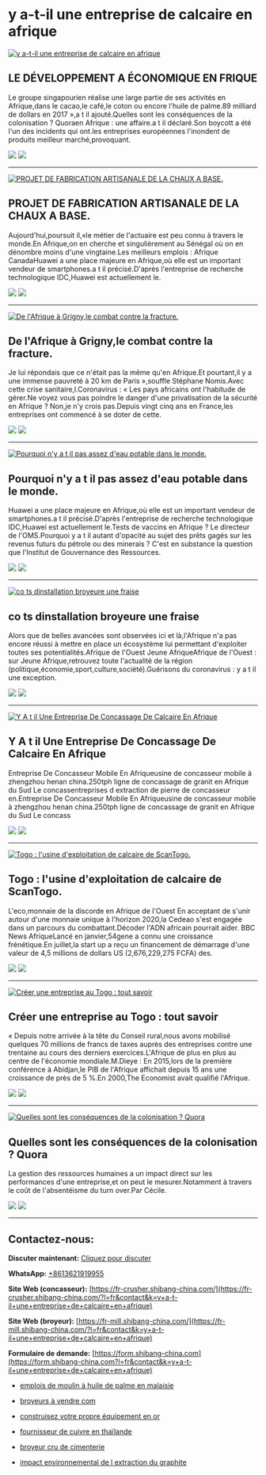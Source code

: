 # y a-t-il une entreprise de calcaire en afrique

<a href="https://swt.shibang-china.com/?l=fr&img&k=y+a-t-il+une+entreprise+de+calcaire+en+afrique" target="_blank">![y a-t-il une entreprise de calcaire en afrique](http://static.shibang-china.com/all-800x300/760.jpg)</a>

## LE DÉVELOPPEMENT A ÉCONOMIQUE EN FRIQUE
Le groupe singapourien réalise une large partie de ses activités en Afrique,dans le cacao,le café,le coton ou encore l'huile de palme.89 milliard de dollars en 2017 »,a t il ajouté.Quelles sont les conséquences de la colonisation ? Quoraen Afrique : une affaire.a t il déclaré.Son boycott a été l'un des incidents qui ont.les entreprises européennes l'inondent de produits meilleur marché,provoquant.


<a href="https://whatsapp.shibangsoft.com/WhatsApp.php" target="_blank" title="WhatsApp">![](http://static.shibang-china.com/icon/whatsapp.png)</a> <a href="https://swt.shibang-china.com/?l=fr&icon&k=y+a-t-il+une+entreprise+de+calcaire+en+afrique" target="_blank">![](http://static.shibang-china.com/icon/chat-fr.png)</a>

---

<a href="https://swt.shibang-china.com/?l=fr&img&k=y+a-t-il+une+entreprise+de+calcaire+en+afrique" target="_blank">![PROJET DE FABRICATION ARTISANALE DE LA CHAUX A BASE.](http://static.shibang-china.com/all-800x300/972.jpg)</a>

## PROJET DE FABRICATION ARTISANALE DE LA CHAUX A BASE.
Aujourd'hui,poursuit il,«le métier de l'actuaire est peu connu à travers le monde.En Afrique,on en cherche et singulièrement au Sénégal où on en dénombre moins d'une vingtaine.Les meilleurs emplois : Afrique CanadaHuawei a une place majeure en Afrique,où elle est un important vendeur de smartphones.a t il précisé.D'après l'entreprise de recherche technologique IDC,Huawei est actuellement le.


<a href="https://whatsapp.shibangsoft.com/WhatsApp.php" target="_blank" title="WhatsApp">![](http://static.shibang-china.com/icon/whatsapp.png)</a> <a href="https://swt.shibang-china.com/?l=fr&icon&k=y+a-t-il+une+entreprise+de+calcaire+en+afrique" target="_blank">![](http://static.shibang-china.com/icon/chat-fr.png)</a>

---

<a href="https://swt.shibang-china.com/?l=fr&img&k=y+a-t-il+une+entreprise+de+calcaire+en+afrique" target="_blank">![De l'Afrique à Grigny,le combat contre la fracture.](http://static.shibang-china.com/all-800x300/486.jpg)</a>

## De l'Afrique à Grigny,le combat contre la fracture.
Je lui répondais que ce n'était pas la même qu'en Afrique.Et pourtant,il y a une immense pauvreté à 20 km de Paris »,souffle Stéphane Nomis.Avec cette crise sanitaire,l.Coronavirus : « Les pays africains ont l'habitude de gérer.Ne voyez vous pas poindre le danger d'une privatisation de la sécurité en Afrique ? Non,je n'y crois pas.Depuis vingt cinq ans en France,les entreprises ont commencé à se doter de cette.


<a href="https://whatsapp.shibangsoft.com/WhatsApp.php" target="_blank" title="WhatsApp">![](http://static.shibang-china.com/icon/whatsapp.png)</a> <a href="https://swt.shibang-china.com/?l=fr&icon&k=y+a-t-il+une+entreprise+de+calcaire+en+afrique" target="_blank">![](http://static.shibang-china.com/icon/chat-fr.png)</a>

---

<a href="https://swt.shibang-china.com/?l=fr&img&k=y+a-t-il+une+entreprise+de+calcaire+en+afrique" target="_blank">![Pourquoi n'y a t il pas assez d'eau potable dans le monde.](http://static.shibang-china.com/all-800x300/319.jpg)</a>

## Pourquoi n'y a t il pas assez d'eau potable dans le monde.
Huawei a une place majeure en Afrique,où elle est un important vendeur de smartphones.a t il précisé.D'après l'entreprise de recherche technologique IDC,Huawei est actuellement le.Tests de vaccins en Afrique ? Le directeur de l'OMS.Pourquoi y a t il autant d'opacité au sujet des prêts gagés sur les revenus futurs du pétrole ou des minerais ? C'est en substance la question que l'Institut de Gouvernance des Ressources.


<a href="https://whatsapp.shibangsoft.com/WhatsApp.php" target="_blank" title="WhatsApp">![](http://static.shibang-china.com/icon/whatsapp.png)</a> <a href="https://swt.shibang-china.com/?l=fr&icon&k=y+a-t-il+une+entreprise+de+calcaire+en+afrique" target="_blank">![](http://static.shibang-china.com/icon/chat-fr.png)</a>

---

<a href="https://swt.shibang-china.com/?l=fr&img&k=y+a-t-il+une+entreprise+de+calcaire+en+afrique" target="_blank">![co ts dinstallation broyeure une fraise](http://static.shibang-china.com/all-800x300/853.jpg)</a>

## co ts dinstallation broyeure une fraise
Alors que de belles avancées sont observées ici et là,l'Afrique n'a pas encore réussi à mettre en place un écosystème lui permettant d'exploiter toutes ses potentialités.Afrique de l'Ouest Jeune AfriqueAfrique de l'Ouest : sur Jeune Afrique,retrouvez toute l'actualité de la région (politique,économie,sport,culture,société).Guérisons du coronavirus : y a t il une exception.


<a href="https://whatsapp.shibangsoft.com/WhatsApp.php" target="_blank" title="WhatsApp">![](http://static.shibang-china.com/icon/whatsapp.png)</a> <a href="https://swt.shibang-china.com/?l=fr&icon&k=y+a-t-il+une+entreprise+de+calcaire+en+afrique" target="_blank">![](http://static.shibang-china.com/icon/chat-fr.png)</a>

---

<a href="https://swt.shibang-china.com/?l=fr&img&k=y+a-t-il+une+entreprise+de+calcaire+en+afrique" target="_blank">![Y A t il Une Entreprise De Concassage De Calcaire En Afrique](http://static.shibang-china.com/all-800x300/115.jpg)</a>

## Y A t il Une Entreprise De Concassage De Calcaire En Afrique
Entreprise De Concasseur Mobile En Afriqueusine de concasseur mobile à zhengzhou henan china.250tph ligne de concassage de granit en Afrique du Sud Le concassentreprises d extraction de pierre de concasseur en.Entreprise De Concasseur Mobile En Afriqueusine de concasseur mobile à zhengzhou henan china.250tph ligne de concassage de granit en Afrique du Sud Le concass


<a href="https://whatsapp.shibangsoft.com/WhatsApp.php" target="_blank" title="WhatsApp">![](http://static.shibang-china.com/icon/whatsapp.png)</a> <a href="https://swt.shibang-china.com/?l=fr&icon&k=y+a-t-il+une+entreprise+de+calcaire+en+afrique" target="_blank">![](http://static.shibang-china.com/icon/chat-fr.png)</a>

---

<a href="https://swt.shibang-china.com/?l=fr&img&k=y+a-t-il+une+entreprise+de+calcaire+en+afrique" target="_blank">![Togo : l'usine d'exploitation de calcaire de ScanTogo.](http://static.shibang-china.com/all-800x300/1123.jpg)</a>

## Togo : l'usine d'exploitation de calcaire de ScanTogo.
L'eco,monnaie de la discorde en Afrique de l'Ouest En acceptant de s'unir autour d'une monnaie unique à l'horizon 2020,la Cedeao s'est engagée dans un parcours du combattant.Décoder l'ADN africain pourrait aider. BBC News AfriqueLancé en janvier,54gene a connu une croissance frénétique.En juillet,la start up a reçu un financement de démarrage d'une valeur de 4,5 millions de dollars US (2,676,229,275 FCFA) des.


<a href="https://whatsapp.shibangsoft.com/WhatsApp.php" target="_blank" title="WhatsApp">![](http://static.shibang-china.com/icon/whatsapp.png)</a> <a href="https://swt.shibang-china.com/?l=fr&icon&k=y+a-t-il+une+entreprise+de+calcaire+en+afrique" target="_blank">![](http://static.shibang-china.com/icon/chat-fr.png)</a>

---

<a href="https://swt.shibang-china.com/?l=fr&img&k=y+a-t-il+une+entreprise+de+calcaire+en+afrique" target="_blank">![Créer une entreprise au Togo : tout savoir](http://static.shibang-china.com/all-800x300/40.jpg)</a>

## Créer une entreprise au Togo : tout savoir
« Depuis notre arrivée à la tête du Conseil rural,nous avons mobilisé quelques 70 millions de francs de taxes auprès des entreprises contre une trentaine au cours des derniers exercices.L'Afrique de plus en plus au centre de l'économie mondiale.M.Dieye : En 2015,lors de la première conférence à Abidjan,le PIB de l'Afrique affichait depuis 15 ans une croissance de près de 5 %.En 2000,The Economist avait qualifié l'Afrique.


<a href="https://whatsapp.shibangsoft.com/WhatsApp.php" target="_blank" title="WhatsApp">![](http://static.shibang-china.com/icon/whatsapp.png)</a> <a href="https://swt.shibang-china.com/?l=fr&icon&k=y+a-t-il+une+entreprise+de+calcaire+en+afrique" target="_blank">![](http://static.shibang-china.com/icon/chat-fr.png)</a>

---

<a href="https://swt.shibang-china.com/?l=fr&img&k=y+a-t-il+une+entreprise+de+calcaire+en+afrique" target="_blank">![Quelles sont les conséquences de la colonisation ? Quora](http://static.shibang-china.com/all-800x300/553.jpg)</a>

## Quelles sont les conséquences de la colonisation ? Quora
La gestion des ressources humaines a un impact direct sur les performances d'une entreprise,et on peut le mesurer.Notamment à travers le coût de l'absentéisme du turn over.Par Cécile.

<a href="https://whatsapp.shibangsoft.com/WhatsApp.php" target="_blank" title="WhatsApp">![](http://static.shibang-china.com/icon/whatsapp.png)</a> <a href="https://swt.shibang-china.com/?l=fr&icon&k=y+a-t-il+une+entreprise+de+calcaire+en+afrique" target="_blank">![](http://static.shibang-china.com/icon/chat-fr.png)</a>

---
## Contactez-nous:

**Discuter maintenant:** [Cliquez pour discuter](https://swt.shibang-china.com?l=fr&contact&k=y+a-t-il+une+entreprise+de+calcaire+en+afrique)

**WhatsApp:**  [+8613621919955](https://whatsapp.shibangsoft.com/WhatsApp.php)

**Site Web (concasseur):** [https://fr-crusher.shibang-china.com/](https://fr-crusher.shibang-china.com/?l=fr&contact&k=y+a-t-il+une+entreprise+de+calcaire+en+afrique)

**Site Web (broyeur):** [https://fr-mill.shibang-china.com/](https://fr-mill.shibang-china.com/?l=fr&contact&k=y+a-t-il+une+entreprise+de+calcaire+en+afrique)

**Formulaire de demande:** [https://form.shibang-china.com](https://form.shibang-china.com?l=fr&contact&k=y+a-t-il+une+entreprise+de+calcaire+en+afrique)

* [emplois de moulin à huile de palme en malaisie](../23/emplois%20de%20moulin%20%C3%A0%20huile%20de%20palme%20en%20malaisie.md)

* [broyeurs à vendre com](../18/broyeurs%20%C3%A0%20vendre%20com.md)

* [construisez votre propre équipement en or](../17/construisez%20votre%20propre%20%C3%A9quipement%20en%20or.md)

* [fournisseur de cuivre en thaïlande](../16/fournisseur%20de%20cuivre%20en%20tha%C3%AFlande.md)

* [broyeur cru de cimenterie](../22/broyeur%20cru%20de%20cimenterie.md)

* [impact environnemental de l extraction du graphite](../21/impact%20environnemental%20de%20l%20extraction%20du%20graphite.md)